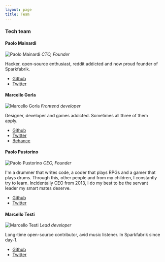```yaml
---
layout: page
title: Team
---
```


### Tech team
<div class="team-page">

  <div class="row row-top-margin">
    <div class="col-md-12">
      <h4> Paolo Mainardi </h4>
      <img src="http://www.sparkfabrik.com/images/team/paolo.jpg" alt="Paolo Mainardi" class="img-rounded pull-left avatar">
      <i> CTO, Founder </i>
      <p class="small">Hacker, open-source enthusiast, reddit addicted and now proud founder of Sparkfabrik.</p>
      <ul class="list-inline">
        <li> <i class="fa fa-github"></i> <a href="http://www.github.com/paolomainardi">Github</a></li>
        <li> <i class="fa fa-twitter"></i> <a href="http://www.twitter.com/paolomainardi">Twitter</a></li>
      </ul>
    </div>
  </div>

  <div class="row row-top-margin">
    <div class="col-md-12">
      <h4 id="marcello_gorla"> Marcello Gorla </h4>
      <img src="http://www.sparkfabrik.com/images/team/mg.png" alt="Marcello Gorla" class="img-rounded pull-left avatar">
      <i> Frontend developer </i>
      <p class="small">Designer, developer and games addicted. Sometimes all three of them apply.</p>
      <ul class="list-inline">
        <li> <i class="fa fa-github"></i> <a href="http://www.github.com/mgdesign">Github</a></li>
        <li> <i class="fa fa-twitter"></i> <a href="http://www.twitter.com/mgdesign">Twitter</a></li>
        <li> <i class="fa fa-behance"></i> <a href="https://www.behance.net/mgorla">Behance</a></li>
      </ul>
    </div>
  </div>

  <div class="row row-top-margin">
    <div class="col-md-12">
      <h4> Paolo Pustorino </h4>
      <img src="http://www.sparkfabrik.com/images/team/pusto.png" alt="Paolo Pustorino" class="img-rounded pull-left avatar">
      <i> CEO, Founder </i>
      <p class="small">I'm a drummer that writes code, a coder that plays RPGs and a gamer that plays drums. Through this, other people and from my children, I constantly try to learn. Incidentally CEO from 2013, I do my best to be the servant leader my smart mates deserve.</p>
      <ul class="list-inline">
        <li> <i class="fa fa-github"></i> <a href="http://www.github.com/stickgrinder">Github</a></li>
        <li> <i class="fa fa-twitter"></i> <a href="http://www.twitter.com/stickgrinder">Twitter</a></li>
      </ul>
    </div>
  </div>

  <div class="row row-top-margin">
    <div class="col-md-12">
      <h4> Marcello Testi </h4>
      <img src="http://www.sparkfabrik.com/images/team/pinolo.png" alt="Marcello Testi" class="img-rounded pull-left avatar">
      <i> Lead developer </i>
      <p class="small">Long-time open-source contributor, avid music listener. In Sparkfabrik since day-1.</p>
      <ul class="list-inline">
        <li> <i class="fa fa-github"></i> <a href="http://www.github.com/pinolo">Github</a></li>
        <li> <i class="fa fa-twitter"></i> <a href="http://www.twitter.com/pinolo">Twitter</a></li>
      </ul>
    </div>
  </div>

</div>


